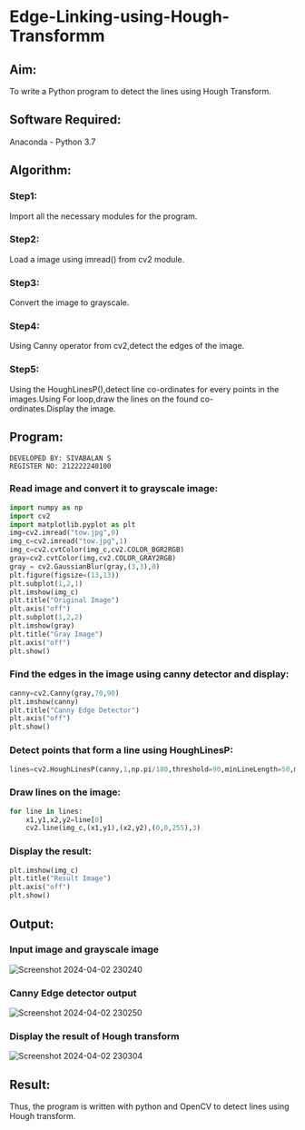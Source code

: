 # Edge-Linking-using-Hough-Transformm
## Aim:
To write a Python program to detect the lines using Hough Transform.

## Software Required:
Anaconda - Python 3.7

## Algorithm:
### Step1:

Import all the necessary modules for the program.
### Step2:

Load a image using imread() from cv2 module.
### Step3:

Convert the image to grayscale.
### Step4:

Using Canny operator from cv2,detect the edges of the image.
### Step5:

Using the HoughLinesP(),detect line co-ordinates for every points in the images.Using For loop,draw the lines on the found co-ordinates.Display the image.
## Program:
```
DEVELOPED BY: SIVABALAN S
REGISTER NO: 212222240100
```

### Read image and convert it to grayscale image:
```py
import numpy as np
import cv2
import matplotlib.pyplot as plt
img=cv2.imread("tow.jpg",0)
img_c=cv2.imread("tow.jpg",1)
img_c=cv2.cvtColor(img_c,cv2.COLOR_BGR2RGB)
gray=cv2.cvtColor(img,cv2.COLOR_GRAY2RGB)
gray = cv2.GaussianBlur(gray,(3,3),0)
plt.figure(figsize=(13,13))
plt.subplot(1,2,1)
plt.imshow(img_c)
plt.title("Original Image")
plt.axis("off")
plt.subplot(1,2,2)
plt.imshow(gray)
plt.title("Gray Image")
plt.axis("off")
plt.show()
```

### Find the edges in the image using canny detector and display:
```py
canny=cv2.Canny(gray,70,90)
plt.imshow(canny)
plt.title("Canny Edge Detector")
plt.axis("off")
plt.show()
```

### Detect points that form a line using HoughLinesP:
```py
lines=cv2.HoughLinesP(canny,1,np.pi/180,threshold=90,minLineLength=50,maxLineGap=90)
```

### Draw lines on the image:
```py
for line in lines:
    x1,y1,x2,y2=line[0]
    cv2.line(img_c,(x1,y1),(x2,y2),(0,0,255),3)
```

### Display the result:
```py
plt.imshow(img_c)
plt.title("Result Image")
plt.axis("off")
plt.show()
```


## Output:

### Input image and grayscale image

![Screenshot 2024-04-02 230240](https://github.com/sivabalan28/Edge-Linking-using-Hough-Transformm/assets/113497347/87fd7211-da19-40c3-a57d-acfdbe54f688)

### Canny Edge detector output

![Screenshot 2024-04-02 230250](https://github.com/sivabalan28/Edge-Linking-using-Hough-Transformm/assets/113497347/18e21f8d-d7ce-43aa-aadd-abe070e71673)

### Display the result of Hough transform

![Screenshot 2024-04-02 230304](https://github.com/sivabalan28/Edge-Linking-using-Hough-Transformm/assets/113497347/20ac6ffe-355b-4847-9967-fd2a7420cec0)

## Result:
Thus, the program is written with python and OpenCV to detect lines using Hough transform.
